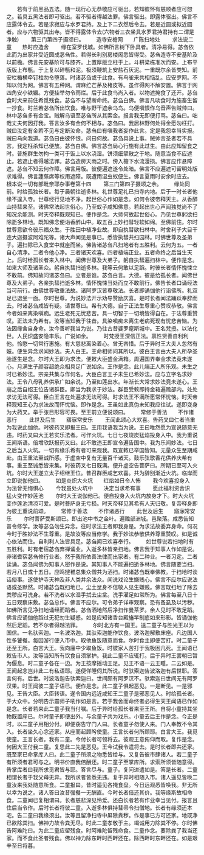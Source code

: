 <!-- { "loadSidebar": true } -->
　　若有于前黑品五法。随一现行心无恭敬应可驱出。若知彼怀有慈顺者应可恕之。若具五黑法者即可驱出。若不驱者得越法罪。佛言驱出。即露体驱出。佛言不应露体令去。若是求寂应与水罗君持。及上下二衣然后令去。若是近圆或拟近圆者。应与六物驱其出寺。皆不得露体令去(六物者三衣坐具水罗君持君持有二谓是净触)
　　第三门第四子摄颂曰。
　　造寺安檐网　　广陈扫地处
　　求法说二童　　热时应造舍
　　缘在室罗伐城。如佛所言树下卧具者。清净易得。苾刍依此而为出家并受近圆成苾刍性。若得长利别房楼阁悉皆得受。苾刍造寺不安基阶及以前檐。佛言先安基阶可与膝齐。上置厚版立柱于上。斗枅梁栋准次而安。上布平版版上布甎。于上复以碎甎和泥。极须鞕筑上安盐石灰泥。一重既尔余皆类知。前安栏楯横牵钉柱勿令堕落。时诸苾刍或于此食。有鸟雀来共相恼乱。应安罗网。不知以何为网。佛言有五种网。谓麻纻芒茅及楮皮等。虽作得网不解安置。佛言于网四角安小铁镮。方便挂举勿令雨烂。后于此食鸟尚入者。以物遮掩食了还开。苾刍食时犬来前住希觅残食。苾刍不与望断命终。苾刍白佛。佛言凡啖食时为施畜生留一抄食。时兰若苾刍所出饮食。唯与野干遮余乌鸟。乌便嗔恨作乌音声告贼帅曰。林中苾刍多有金宝。贼解乌语至苾刍所从其索金。报言我无即便打骂。苾刍曰。咄哉丈夫何因打我。答言汝多有金何不相与。苾刍曰。我居林野何处得金愿勿枉打。贼曰汝定有金若不见与定断汝命。苾刍曰有嗔我者妄作此言。定是我怨幸当实报。贼曰乌向我道。苾刍曰由彼怀恨。问曰何故。苾刍具说上事。贼帅言圣者若不具言。我定枉杀知已便放。苾刍白佛。佛言苾刍局心行施有此过生。由此应知留食之时。普施群生勿拘一类可于饭上以水浇湿。饼须细擘散之于地。随意当食不应遮止。若遮止者得越法罪。苾刍造房天雨之时。傍入檐下水流漫损。佛言应作悬障遮。苾刍不知云何作障。佛言用版。彼便遍遮遂令处暗。佛言不应遍遮可留明处版求难得。佛言蘧蒢席等权用遮障。既遭雨湿虫蚁便生。佛言夏雨时安余时应去。
根本说一切有部毗奈耶杂事卷第十四
　　第三门第四子摄颂之余。
　　缘处同前。时给孤独长者。每于晨朝往逝多林。礼世尊足礼已扫寺内地。后于一时长者他缘不遑入寺。世尊经行见地不净。起世俗心作如是念。如何令彼帝释天主。从香醉山持彗来至。诸佛常法起世俗心。乃至蚁子咸知佛意。若起出世心声闻独觉尚不了知况余能测。时天帝释既观知已。便作是念。大师何故起世俗心。乃见世尊躬欲扫除逝多林地。既知佛念便诣香醉山中。取五百上妙扫彗轻软如绵。至佛前住。尔时世尊意欲令彼乐福众生。于胜田中植净业故。即自执彗欲扫林中。时舍利子大目干连大迦摄波阿难陀等。诸大声闻见是事已。悉皆执彗共扫园林。时佛世尊及圣弟子。遍扫除已入食堂中就座而坐。佛告诸苾刍凡扫地者有五胜利。云何为五。一者自心清净。二者令他心净。三者诸天欢喜。四者植端正业。五者命终之后当生天上。后时给孤长者来入林中。闻佛世尊及大弟子。躬自执彗遍扫林中。便作是念。如来大师及诸圣众。躬自执彗扫逝多林。我等云何敢以足蹈。时彼长者情怀愧悚立不敢前。佛知故问诸苾刍曰。立者是谁。苾刍白言。大德。彼是给孤长者。闻佛世尊及大弟子。各亲执彗扫逝多林。情怀愧悚当处而立不敢前行。佛告长者口诵经法当可前行。由佛世尊敬重法故。诸阿罗汉皆尊敬法。长者即诵伽他行诣佛所。礼双足已退坐一面。尔时世尊。为说妙法开示劝导赞励庆喜。是时长者闻法踊跃奉辞而去。时诸苾刍咸皆有疑。请世尊曰。希有大德。自于正法生尊重心赞叹恭敬。佛言今者如来离染嗔痴。远生老死无忧悲苦。具一切智于一切境皆得自在。于法尊重赞叹。正法未为希有。汝等当知我于往昔。具染嗔痴未离生老病死现有忧悲苦恼。为法因缘舍自身命。汝今善听我当为说。乃往古昔婆罗痆斯城中。王名梵授。以法化世。人民炽盛安隐丰乐。广说如余。
　　时梵授王深信正法。禀性贤善自利利他。怜愍一切常行惠施。有大慈悲离染着心。曾无吝惜。后于异时王大夫人忽然有娠。便生异念求闻妙法。夫人白王。王命相师问其所以。彼白王言由大夫人所孕圣胎遂生是念。尔时大王即为求法。便敕大臣盛金满箱。周遍国界奉金求法竟未遂心。月满生子颜容超绝众相具足广说如余。王作是念。此儿端正人所乐观。未生之时已希妙法。宗亲共集与作何名。大臣白言王子未生已希妙法。应与立字名求妙法。王令八母乳养供承广如余说。乃至如莲出水。年渐长大常求妙法竟未遂心。王崩之后自绍王位告诸群臣。卿当为我求于妙法。群臣受敕即持金箱遍赡部内。处处求访无法可得。臣白王言在处遍求无法可得。时求法王不满所愿常怀忧恼。时天帝释观知王心为求法故而怀忧恼。即作是念。王虽如此真伪未知我应往试。遂即变身为大药叉。举手张目形容可畏。至王前立便说颂曰。
　　常修于善法　　不作诸恶行
　　此世及后生　　寤寐常安乐
　　王闻此颂心大欢喜。告药叉曰仁者当重为我说此伽他。时彼药叉即报王曰。王用我语我当为说。王曰唯然愿为宣说随意无违。时药叉曰大王若实乐法者。可作火坑。七日七夜烧炭猛焰投身入中。我为重说王闻斯语。倍增欣跃报药叉曰。此不敢违王即宣令遍告国中。我为乐闻妙法。七日之后当入火坑。一切有缘乐希有者可来观我。既宣敕已举国皆知。无量众生至期咸赴。由王重法至诚所感。于虚空中复有无量百千诸天。鼓乐弦歌香花供养庆希有事。重王至诚悉皆来集。时彼药叉七日既满。便升虚空告菩萨曰。所期已至可入火坑。尔时大王遂立太子绍继王位。普召群臣咸乞欢喜。共为辞别渐近火坑。临岸而立即说伽他曰。
　　如是炎炽大火坑　　红焰如日令人怖
　　我今欢喜投身入　　为法曾无悔惧心
　　今我虽处火坑中　　决定当求希有事
　　愿此福利资舍识　　猛火变作妙莲池
　　尔时大王说伽他已。便自投身入火坑内放身才下。时大火坑变作莲池清凉可爱。是时菩萨身无亏损。时天帝释见其希有人天归敬。复帝释身即为彼王重说前颂。
　　常修于善法　　不作诸恶行
　　此世及后生　　寤寐常安乐
　　尔时菩萨受斯颂已。即出池中书之金叶。遍赡部洲城。邑聚落。咸悉告知普令修学。汝等苾刍勿生异念。往时求法王者即我身是。为求法故委弃身命。何况今时于胜妙法不生尊重。是故汝等应当修学。我于妙法恭敬供养尊重赞叹。如是诚心依法而住。自利利人法皆具足。苾刍闻已欢喜奉行。
　　如世尊说若扫地时有五胜利。时有老宿苾刍弃禅诵业。入逝多林皆亲扫地。佛言我于知事人作如是说。非诸耆宿苾刍修行业者。然于我所依善法律而出家者。有二种业。一者习定。二者读诵。苾刍闻佛为知事人密作是说。其知事人不能遍扫逝多林地。佛言随要当扫。若月八日或十五日。应鸣揵稚总集众僧共为洒扫。时诸苾刍既奉佛教。于扫地时谈话俗事。遂使护寺天神及非人类并余法众。闻说戏论生嫌贱心。佛言不应尔应说法语或圣默然。时诸苾刍既扫地已。尘土坌身不信敬人见生嫌贱。佛言既扫地了除去粪秽应可洗身。若不洗者以水湿手拭去尘坌。洗手濯足如常所为。佛言每至八日十五日观察床敷。苾刍总作。佛言不应尔。可令弟子详审观察。恐有蚤虱及以污秽。如佛所言见净扫地诵经而蹈者。苾刍洒地然后净扫作曼茶罗。余人见时不敢足蹈。佛言应诵伽他蹈过无犯勿生疑惑。如是应知诸香台殿旛竿制底如来形影。皆诵伽他然后足蹈。若不尔者得越法罪。
　　尔时北方有一国王。送二童子与胜光王以为国信。一名驮索迦。一名波洛迦。其驮索迦能作饮食。波洛迦解敷床座。凡边国人性多饕餐。每因游行便入市中。取他鱼饭随意而食。尔时食主即便苦打。时二童子还至王所。白言大王。我向廛中少取鱼饭。时彼家人苦打于我极困几死。王闻语已敕告市人。汝等当知所有饮食自须掌护。我此二童不应辄打。后于异时王罢朝已暂为偃息。时二童子各在一边。为王按摩摇动王足。见王不语一云王睡。二云如是。王闻起念岂非此二有私语耶。遂便佯睡伺其所说。时驮索迦告波洛迦有后世耶。答言何有。后世。时波洛迦告驮索迦曰。世间颇有阿罗汉不。驮索迦曰世间无有阿罗汉果。时王闻彼二童子语已。便作是念。此二童子俱起恶见。一是断见。一是邪见。王告大臣。大臣转语。遂令国内远近咸知王二童子是邪恶见人。时给孤长者。于大众中。分明告示震师子吼作如是言。若于我舍而命终者必得生天王闻语已作如是念。长者若来此二童子我当付嘱。后于异时给孤长者来至王所。自将小童持其坐物既置座已。尔时童子即便出外。与余童子共为戏乐。小童去后王作是念。今正是时。以二童子用相分付。即便窃告守门人曰。长者童子勿使入来。门人奉教不令其入。长者坐久心念还家。从座而起顾盻使童。王言长者何所顾耶。白言大王。我觅使童。王言长者。我有二童。今付长者可领将去。彼观王意俯仰而取。复作是念。何因大王付我二童。复思此二先是恶见。王今试我令遣将去。是时长者即共还家。既至家已命掌库人曰。此二童子所须之物悉皆给与。又复告彼市肆诸人。若二童子有所须者君可与之。明书价直我倍酬还。时二童子至掌库所。求索所须皆随意得。告掌库者曰我所求觅君皆与耶。答言尽与。童子。复问进遣如是。答是长者。二童相谓长者于我父母无异。我所求者皆悉无违。复于异时相随入市。诸人遥见皆唤二童汝来我处随意所食。二童报曰。昔时遥见各掩食盘。今日远观悉皆唤我。非无所以幸为说之。诸人答曰汝昔强餐一无酬直。今时长者倍还其价。我等缘斯故相命食。二童闻已复相谓曰。长者慈悲深见怜爱。还白长者若有作业幸当见付。报言且住后当令作。后时长者将彼二童。入逝多林俱持彗帚令扫僧地。长者有缘须还本宅。告二童曰我缘须出。汝等且留净扫寺中屏除粪秽。作是事已方可还家。地既净已欲除粪扫。佛神力故令粪无尽。时此二童孝敬于主。竭诚用力除粪不停。尔时佛告阿难陀曰。为此二童应留残食。时阿难陀留残命食。二童作念。要除粪了我当还家。而不食此圣者残食。佛以神力除东畔时西畔还在。除西畔时东畔还在。如是艰辛至日将暮。
